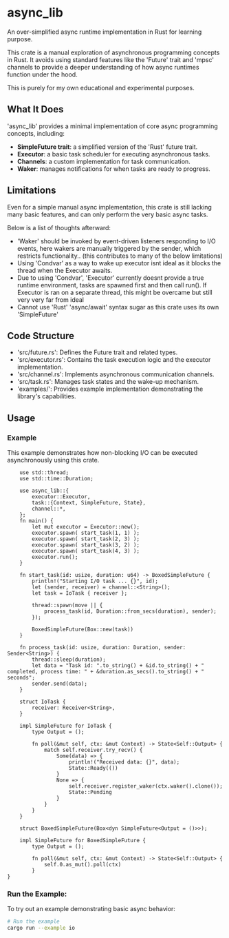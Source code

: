 # async_lib
An over-simplified async runtime implementation in Rust for learning purpose.

This crate is a manual exploration of asynchronous programming concepts in Rust. It avoids using standard features like the 'Future' trait and 'mpsc' channels to provide a deeper understanding of how async runtimes function under the hood. 

This is purely for my own educational and experimental purposes.

## What It Does
'async_lib' provides a minimal implementation of core async programming concepts, including:

- **SimpleFuture trait**: a simplified version of the 'Rust' future trait.
- **Executor**: a basic task scheduler for executing asynchronous tasks.
- **Channels**: a custom implementation for task communication.
- **Waker**: manages notifications for when tasks are ready to progress.

## Limitations
Even for a simple manual async implementation, this crate is still lacking many basic features, and can only perform the very basic async tasks.

Below is a list of thoughts afterward:

* 'Waker' should be invoked by event-driven listeners responding to I/O events, here wakers are manually triggered by the sender, which 
   restricts functionality.. (this contributes to many of the below limitations)
*  Using 'Condvar' as a way to wake up executor isnt ideal as it blocks the thread when the Executor awaits.
*  Due to using 'Condvar', 'Executor' currently doesnt provide a true runtime environment, tasks are spawned first and then call run().
   If Executor is ran on a separate thread, this might be overcame but still very very far from ideal
*  Cannot use 'Rust' 'async/await' syntax sugar as this crate uses its own 'SimpleFuture'

## Code Structure

- 'src/future.rs': Defines the Future trait and related types.
- 'src/executor.rs': Contains the task execution logic and the executor implementation.
- 'src/channel.rs': Implements asynchronous communication channels.
- 'src/task.rs': Manages task states and the wake-up mechanism.
- 'examples/': Provides example implementation demonstrating the library's capabilities.

## Usage
### Example
This example demonstrates how non-blocking I/O can be executed asynchronously using this crate.
```rust,no_run
    use std::thread;
    use std::time::Duration;

    use async_lib::{
        executor::Executor, 
        task::{Context, SimpleFuture, State},
        channel::*,
    };
    fn main() {
        let mut executor = Executor::new();
        executor.spawn( start_task(1, 1) );
        executor.spawn( start_task(2, 3) );
        executor.spawn( start_task(3, 2) );
        executor.spawn( start_task(4, 3) );
        executor.run();
    }

    fn start_task(id: usize, duration: u64) -> BoxedSimpleFuture {
        println!("Starting I/O task ... {}", id);
        let (sender, receiver) = channel::<String>();
        let task = IoTask { receiver };

        thread::spawn(move || {
            process_task(id, Duration::from_secs(duration), sender);
        });

        BoxedSimpleFuture(Box::new(task))
    }

    fn process_task(id: usize, duration: Duration, sender: Sender<String>) {
        thread::sleep(duration);
        let data = "Task id: ".to_string() + &id.to_string() + " completed, process time: " + &duration.as_secs().to_string() + " seconds";
        sender.send(data);
    }

    struct IoTask {
        receiver: Receiver<String>,
    }

    impl SimpleFuture for IoTask {
        type Output = ();

        fn poll(&mut self, ctx: &mut Context) -> State<Self::Output> {
            match self.receiver.try_recv() {
                Some(data) => {
                    println!("Received data: {}", data);
                    State::Ready(())
                }
                None => {
                    self.receiver.register_waker(ctx.waker().clone());
                    State::Pending
                }
            }
        }
    }

    struct BoxedSimpleFuture(Box<dyn SimpleFuture<Output = ()>>);

    impl SimpleFuture for BoxedSimpleFuture {
        type Output = ();

        fn poll(&mut self, ctx: &mut Context) -> State<Self::Output> {
            self.0.as_mut().poll(ctx)
        }
}
```

### Run the Example:
To try out an example demonstrating basic async behavior:
```bash
# Run the example
cargo run --example io
```